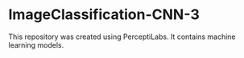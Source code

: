 # ImageClassification-CNN-3
This repository was created using PerceptiLabs. It contains machine learning models.
